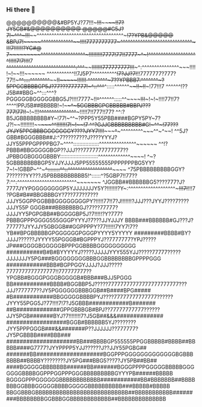 ### Hi there 👋

@@@@@@@@@@&#BP5YJ?77!!!~~~~~~~~~~~!!!~~~~~~~~~~~~~~~~~~~~~~~~~~~~~~~~~~~~~~~~~~!!7?JY5GB#&@@@@@@@@@@
@@@@@#G5J?7!~~~~~~~~~~~~~~~~~~~^^^~~~!!!~~~~~~~~~~^^^^^^^^^^^^^^^^^^^^^^^^^^^^^^^^^^^~~~!7?YPB&@@@@@
&BPJ7!~~~~~~~~~~~~~^^^^^^^^^~~~~^^^^~~!!!!7777777777~^^^^^^^^^^^^^^^^^^^^^^^^^^^^^~!!~~!7!!!!!!?YG#@
7~~~~~~~~~~~^^^^^^^^^^^^^^^^^^~!!!!!!!!!7777!77!!7777~^~!~~^^^^^^^^^^^^^^^^^^^^~~~~~~!!!!!7!7!!!!~~7
~~^^^^^^^^^^^^^^^^^^^^^^^^^^^^:^^^~~~~~~!!!!!!!777777777!!!~~~^:^^^^^^^^^^^^^^^~~~!!!!!~!~~!!!~~~~~~
^^^^^^^^^^^!!7J5P7^^^^^^^^^^~~!7?JJ?7!~~!!7777777?777?77!!~~~~~^^::::^^^^^^^^~~~~~~~~!!~~~~~~~!!!!!!
^^^^^^^^~7??YPBBB7:^^^^^^^~?5PPGGBBBBGP5J?77???777777!~~~^::^^^~~^:::::^^^^^^~~~~~~!~~!~!!~~~!77!!!7
^^^^^^!??J5B##BBG~^^:::^^^?PGGGGGBGGGGGBBG5J?!!!!7777~!!~~^~~^^^^^^:::::^^~~~~~~!!!~~~!~!~!!!!77!!7?
^^^^!PPJ5B##BBBBB!~!~~~~^~5GGBBBGPGBBBBB#BBPJ???777!77!!~~~!~!!!~~^^^^^^^^^^^^^^^~~~!!!!!7!!777!!77?
^^:?B5JGBBBBBBBB#Y~!77!~^^~?PPP5Y55PBB####BGPY5PY~7?J?!~~!!!!!!!!!~~~~~~~~~~~~~^^~~!!!!!!~~!7!~!~~!7
^^?GJJGBBBBBBBBB#G!~^^~!77???JYJY5PPGBBBGGGGGGGY????JYY7!!!!~~~~~~~~~~~~~~~^~~~~~^^^^^^^^^~~~^^~^~~!
^^5J?GBB#BGGGBBB##J:^7?????7???J????YYYJ?JJY55PPPGPPPPBG7~^^^^:::::::::::::::::^^^^^^^^^^^^^^^~~~~~~
^^!?PBBB#BBGGGGGBGP??JJJ???7777777777777??JPBBGGBGGGGBBBY:::::::::::::::::::::::::^^^^^^^^^^^^^~~~~!
^~?5GBBBBBBBBGP5YJJYJJJJ5PP55555555PPPPPPPBG5YY?7~!~!GBBP~^^~~~^::::::::^^::^^^^^^^^^^^^^^^^^^~~~~~~
^75PBBBBBBBBBGGY?7??????YY???J5PBBBBBBBBBB5!^::::::^?5GBP7!!77??7:^^:^^^^^^^^^^^^^^^^^^^^^^^^~~~~~~~
^JGGBB##BBBBBBG5????777?J?7777JYYPGGGGGGGGP5YJJJJJJJY5Y?!!!!!!!?Y~:^^^^^^^^^^^^^^^^^^^~~~!!!7!~~!!!7
?PGB#B##BBGBBBGY?7??777??7???JJJY5GGPPGGBBBGGGGGGGGPY?!!!!!77!!7?J!!!!!!!?JJJ???JYYJ????7????JJJY55P
GGGB###BBBBBBBGJ?7???77777?JJJJYY5PGPGBB##BGGGGBP5J?7!!!!!?Y?777?PBBBGPPPGGGG555GGGPYYYJ?7???JJYJJJY
BBBB###BBBBBB#GJ???J?77777?JYYJJY5GBGGB##GGPPPPY?77!!!!!!7YY7!7??YB##BPGBBBBBGPGGGGGGPGGGPYYYY5YYYYY
#########BBBB#BY?JJJJ??????JYYYY55PGGGB#BGPPPYJ??7777777?YPJ?????JP###GGGGBGGGGGBPPPGGBBBBGGGGGGGGGG
###########B#B#BYYYYYJ?????JJJJJYYY555YJJ?????77777?????JJJJJJJY5PG###BGGGGGGGGBBBGGBBBBBBBBGPPPPGGG
############BBB#BGPPGGYJJJJ?JJJ?????7777777777777777!!777777777??YPGBB#BGGGPGGGBGGGGB#BBB###BJJ5PGGG
BB###########BBBB#BGGBBP5J?????77777777777777777777777???JJJ?777777??JY5PGGGGGGBBBGGB##B####BPG#####
#B############BBGGGGGBBBBPYJ????77777777777777??????JYYY55PGG5J?77!!!!7!7?J5GBBB############B#######
##B#############GPPGBBBGB#BPJ??77777777777??????JJY5PGB#######BYJ?7!!!!!!!!7?J5GB##&&&##############
##################BGGB#BBBBBB5YJ????????JYY5PPPGGGB###&&#######P??JJJJJJ??777777?JY5PGBBBB####BBB###
#####################BB###BBBBGP555555PPGGBBBBB#BBBB##BBBBB####G7777?JYYPPPP5YJJ??????J??JJY55PGBG##
#######BB####################BGGPPPGGGGGGGGGGGGGBGBBBBBBB##BBBBY????????JY5PG###BBG5???7?JY5PB##BB##
####BGGGGGBBBBBBB######BB#######BGGGPPPPGGGGGBBBBBGGGGGGGBBBBGGPPPGGPPPGGGBBBBBBBBBGYYYPB######BBBBB
BGGGGPPPGGGGGGBBBBBBBBBBBB############BB#BBBBBBB##BBBBBBBGGBBBGGGGGBBBBGGGGGBBBBBBBBBB###BBBBB#BBBBB
BBGGBBBGBBBBBBBBBBBBBBBBBBBBBBBBBBB##BBBBBBBBBBB#########BBBBBBBBGGBBBGGBBBBBBBBBBBB##BBBBBBBBBBBBBB
